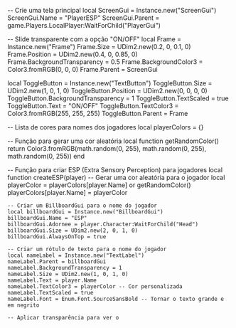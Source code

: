 -- Crie uma tela principal
local ScreenGui = Instance.new("ScreenGui")
ScreenGui.Name = "PlayerESP"
ScreenGui.Parent = game.Players.LocalPlayer:WaitForChild("PlayerGui")

-- Slide transparente com a opção "ON/OFF"
local Frame = Instance.new("Frame")
Frame.Size = UDim2.new(0.2, 0, 0.1, 0)
Frame.Position = UDim2.new(0.4, 0, 0.85, 0)
Frame.BackgroundTransparency = 0.5
Frame.BackgroundColor3 = Color3.fromRGB(0, 0, 0)
Frame.Parent = ScreenGui

local ToggleButton = Instance.new("TextButton")
ToggleButton.Size = UDim2.new(1, 0, 1, 0)
ToggleButton.Position = UDim2.new(0, 0, 0, 0)
ToggleButton.BackgroundTransparency = 1
ToggleButton.TextScaled = true
ToggleButton.Text = "ON/OFF"
ToggleButton.TextColor3 = Color3.fromRGB(255, 255, 255)
ToggleButton.Parent = Frame

-- Lista de cores para nomes dos jogadores
local playerColors = {}

-- Função para gerar uma cor aleatória
local function getRandomColor()
    return Color3.fromRGB(math.random(0, 255), math.random(0, 255), math.random(0, 255))
end

-- Função para criar ESP (Extra Sensory Perception) para jogadores
local function createESP(player)
    -- Gerar uma cor aleatória para o jogador
    local playerColor = playerColors[player.Name] or getRandomColor()
    playerColors[player.Name] = playerColor

    -- Criar um BillboardGui para o nome do jogador
    local billboardGui = Instance.new("BillboardGui")
    billboardGui.Name = "ESP"
    billboardGui.Adornee = player.Character:WaitForChild("Head")
    billboardGui.Size = UDim2.new(2, 0, 1, 0)
    billboardGui.AlwaysOnTop = true

    -- Criar um rótulo de texto para o nome do jogador
    local nameLabel = Instance.new("TextLabel")
    nameLabel.Parent = billboardGui
    nameLabel.BackgroundTransparency = 1
    nameLabel.Size = UDim2.new(1, 0, 1, 0)
    nameLabel.Text = player.Name
    nameLabel.TextColor3 = playerColor -- Cor personalizada
    nameLabel.TextScaled = true
    nameLabel.Font = Enum.Font.SourceSansBold -- Tornar o texto grande e em negrito

    -- Aplicar transparência para ver o
